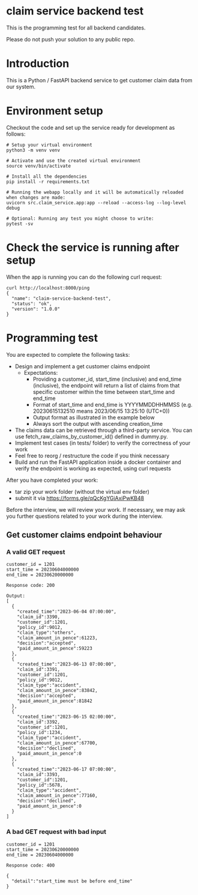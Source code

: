# claim service backend test

This is the programming test for all backend candidates.

Please do not push your solution to any public repo.

# Introduction

This is a Python / FastAPI backend service to get customer claim data from our system.

# Environment setup

Checkout the code and set up the service ready for development as follows:

    # Setup your virtual environment
    python3 -m venv venv

    # Activate and use the created virtual environment
    source venv/bin/activate

    # Install all the dependencies
    pip install -r requirements.txt

    # Running the webapp locally and it will be automatically reloaded when changes are made:
    uvicorn src.claim_service.app:app --reload --access-log --log-level debug

    # Optional: Running any test you might choose to write:
    pytest -sv


# Check the service is running after setup

When the app is running you can do the following curl request:

    curl http://localhost:8000/ping
    {
      "name": "claim-service-backend-test",
      "status": "ok",
      "version": "1.0.0"
    }


# Programming test 

You are expected to complete the following tasks:
  - Design and implement a get customer claims endpoint
    - Expectations: 
      - Providing a customer_id, start_time (inclusive) and end_time (inclusive), the endpoint will return a list of claims from that specific customer within the time between start_time and end_time
      - Format of start_time and end_time is YYYYMMDDHHMMSS (e.g. 20230615132510 means 2023/06/15 13:25:10 (UTC+0))
      - Output format as illustrated in the example below
      - Always sort the output with ascending creation_time
  - The claims data can be retrieved through a third-party service. You can use fetch_raw_claims_by_customer_id() defined in dummy.py. 
  - Implement test cases (in tests/ folder) to verify the correctness of your work
  - Feel free to reorg / restructure the code if you think necessary
  - Build and run the FastAPI application inside a docker container and verify the
    endpoint is working as expected, using curl requests


After you have completed your work:
  - tar zip your work folder (without the virtual env folder)
  - submit it via https://forms.gle/qQcKgYGiAxiPwKB48


Before the interview, we will review your work. 
If necessary, we may ask you further questions related to your work during the interview. 


## Get customer claims endpoint behaviour

### A valid GET request

    customer_id = 1201
    start_time = 20230604000000
    end_time = 20230620000000

    Response code: 200

    Output:
    [
      {
        "created_time":"2023-06-04 07:00:00",
        "claim_id":3390,
        "customer_id":1201,
        "policy_id":9012,
        "claim_type":"others",
        "claim_amount_in_pence":61223,
        "decision":"accepted",
        "paid_amount_in_pence":59223
      },
      {
        "created_time":"2023-06-13 07:00:00",
        "claim_id":3391,
        "customer_id":1201,
        "policy_id":9012,
        "claim_type":"accident",
        "claim_amount_in_pence":83842,
        "decision":"accepted",
        "paid_amount_in_pence":81842
      },
      {
        "created_time":"2023-06-15 02:00:00",
        "claim_id":3392,
        "customer_id":1201,
        "policy_id":1234,
        "claim_type":"accident",
        "claim_amount_in_pence":67700,
        "decision":"declined",
        "paid_amount_in_pence":0
      },
      {
        "created_time":"2023-06-17 07:00:00",
        "claim_id":3393,
        "customer_id":1201,
        "policy_id":5678,
        "claim_type":"accident",
        "claim_amount_in_pence":77160,
        "decision":"declined",
        "paid_amount_in_pence":0
      }
    ]

### A bad GET request with bad input

    customer_id = 1201
    start_time = 20230620000000
    end_time = 20230604000000

    Response code: 400

    {
      "detail":"start_time must be before end_time"
    }
